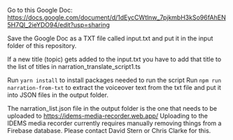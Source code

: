 Go to this Google Doc: https://docs.google.com/document/d/1dEycCWtlnw_7pjkmbH3kSo96fAhEN5H7QI_2ieYDO94/edit?usp=sharing

Save the Google Doc as a TXT file called input.txt and put it in the input folder of this repository.

If a new title (topic) gets added to the input.txt you have to add that title to the list of titles in narration_translate_script1.ts

Run ```yarn install``` to install packages needed to run the script
Run ```npm run narration-from-txt``` to extract the voiceover text from the txt file and put it into JSON files in the output folder.

The narration_list.json file in the output folder is the one that needs to be uploaded to https://idems-media-recorder.web.app/ 
Uploading to the IDEMS media recorder currently requires manually removing things from a Firebase database. Please contact David Stern or Chris Clarke for this.